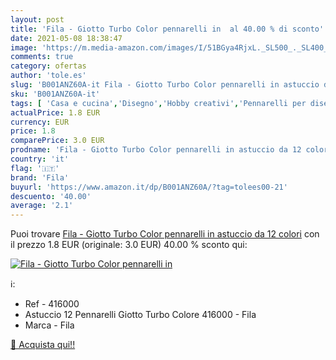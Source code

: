 ```yaml
---
layout: post
title: 'Fila - Giotto Turbo Color pennarelli in  al 40.00 % di sconto'
date: 2021-05-08 18:38:47
image: 'https://m.media-amazon.com/images/I/51BGya4RjxL._SL500_._SL400_.jpg'
comments: true
category: ofertas
author: 'tole.es'
slug: 'B001ANZ60A-it Fila - Giotto Turbo Color pennarelli in astuccio da 12 colori'
sku: 'B001ANZ60A-it'
tags: [ 'Casa e cucina','Disegno','Hobby creativi','Pennarelli per disegno','Supporti per il disegno','fila', ]
actualPrice: 1.8 EUR
currency: EUR
price: 1.8
comparePrice: 3.0 EUR
prodname: 'Fila - Giotto Turbo Color pennarelli in astuccio da 12 colori'
country: 'it'
flag: '🇮🇹'
brand: 'Fila'
buyurl: 'https://www.amazon.it/dp/B001ANZ60A/?tag=tolees00-21'
descuento: '40.00'
average: '2.1'
---
```


Puoi trovare [Fila - Giotto Turbo Color pennarelli in astuccio da 12 colori](https://www.amazon.it/dp/B001ANZ60A/?tag=tolees00-21) con il prezzo 1.8 EUR (originale: 3.0 EUR) 40.00 % sconto qui:

[![Fila - Giotto Turbo Color pennarelli in ](https://m.media-amazon.com/images/I/51BGya4RjxL._SL500_._SL400_.jpg)](https://www.amazon.it/dp/B001ANZ60A/?tag=tolees00-21)

ℹ️:

- Ref - 416000
- Astuccio 12 Pennarelli Giotto Turbo Colore 416000 - Fila
- Marca - Fila

[🛒 Acquista qui!!](https://www.amazon.it/dp/B001ANZ60A/?tag=tolees00-21)
